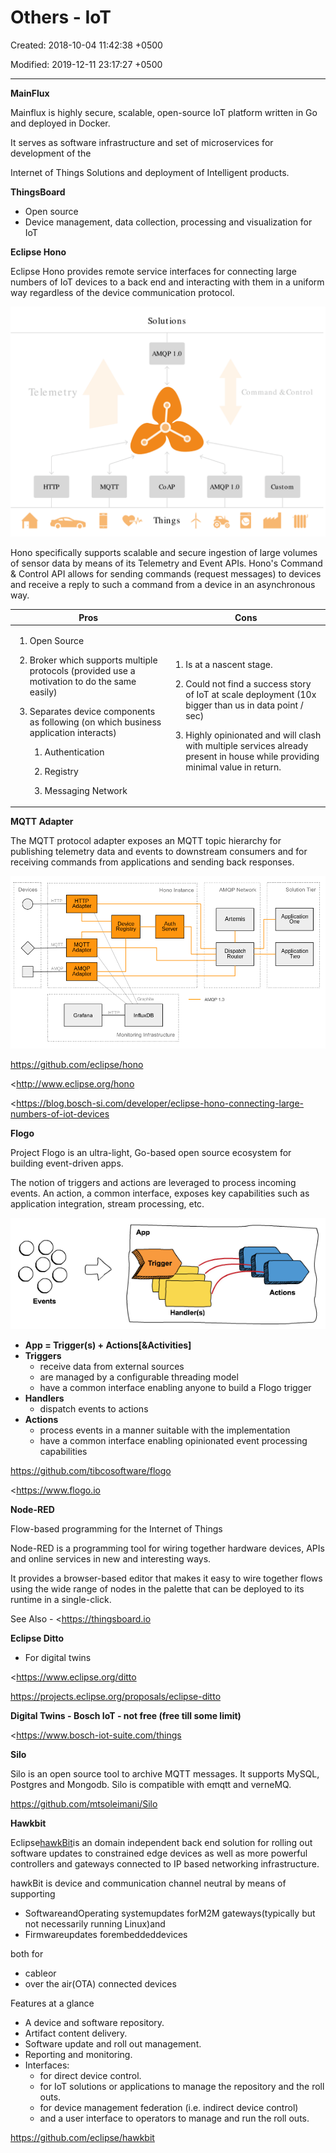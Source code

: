 # Others - IoT

Created: 2018-10-04 11:42:38 +0500

Modified: 2019-12-11 23:17:27 +0500

---

**MainFlux**

Mainflux is highly secure, scalable, open-source IoT platform written in Go and deployed in Docker.

It serves as software infrastructure and set of microservices for development of the

Internet of Things Solutions and deployment of Intelligent products.



**ThingsBoard**
-   Open source
-   Device management, data collection, processing and visualization for IoT



**Eclipse Hono**

Eclipse Hono provides remote service interfaces for connecting large numbers of IoT devices to a back end and interacting with them in a uniform way regardless of the device communication protocol.

![Telemetry MQTT Solutions AMQP 1.0 CoAP Things AMQP 1.0 Command &Control Custom ](../../media/Technologies-Others-Others---IoT-image1.png)

Hono specifically supports scalable and secure ingestion of large volumes of sensor data by means of its Telemetry and Event APIs. Hono's Command & Control API allows for sending commands (request messages) to devices and receive a reply to such a command from a device in an asynchronous way.

<table>
<colgroup>
<col style="width: 49%" />
<col style="width: 50%" />
</colgroup>
<thead>
<tr class="header">
<th><strong>Pros</strong></th>
<th><strong>Cons</strong></th>
</tr>
</thead>
<tbody>
<tr class="odd">
<td><ol class="incremental" type="1">
<li><p>Open Source</p></li>
<li><p>Broker which supports multiple protocols (provided use a motivation to do the same easily)</p></li>
<li><p>Separates device components as following (on which business application interacts)</p>
<ol class="incremental" type="1">
<li><p>Authentication</p></li>
<li><p>Registry</p></li>
<li><p>Messaging Network</p></li>
</ol></li>
</ol></td>
<td><ol class="incremental" type="1">
<li><p>Is at a nascent stage.</p></li>
<li><p>Could not find a success story of IoT at scale deployment (10x bigger than us in data point / sec)</p></li>
<li><p>Highly opinionated and will clash with multiple services already present in house while providing minimal value in return.</p></li>
</ol></td>
</tr>
</tbody>
</table>



**MQTT Adapter**

The MQTT protocol adapter exposes an MQTT topic hierarchy for publishing telemetry data and events to downstream consumers and for receiving commands from applications and sending back responses.



![. Devices H TTP MQTT AMQP H TTp Adapter MQTT Adapter AMQP Adapter Grafana Hono Instance Auth Server Device Registry Graphite AMQP Network . Artemis Dispatch Router AMQP 1.0 Solution Tier : Application One Application Two InfluxDB Monitoring Infrastructure . ](../../media/Technologies-Others-Others---IoT-image2.png)



<https://github.com/eclipse/hono>

<http://www.eclipse.org/hono

<https://blog.bosch-si.com/developer/eclipse-hono-connecting-large-numbers-of-iot-devices



**Flogo**

Project Flogo is an ultra-light, Go-based open source ecosystem for building event-driven apps.

The notion of triggers and actions are leveraged to process incoming events. An action, a common interface, exposes key capabilities such as application integration, stream processing, etc.



![(spelpueH 38 罒 ](../../media/Technologies-Others-Others---IoT-image3.png)
-   **App = Trigger(s) + Actions[&Activities]**
-   **Triggers**
    -   receive data from external sources
    -   are managed by a configurable threading model
    -   have a common interface enabling anyone to build a Flogo trigger
-   **Handlers**
    -   dispatch events to actions
-   **Actions**
    -   process events in a manner suitable with the implementation
    -   have a common interface enabling opinionated event processing capabilities



<https://github.com/tibcosoftware/flogo>

<https://www.flogo.io



**Node-RED**

Flow-based programming for the Internet of Things



Node-RED is a programming tool for wiring together hardware devices, APIs and online services in new and interesting ways.



It provides a browser-based editor that makes it easy to wire together flows using the wide range of nodes in the palette that can be deployed to its runtime in a single-click.



See Also - <https://thingsboard.io



**Eclipse Ditto**
-   For digital twins



<https://www.eclipse.org/ditto

<https://projects.eclipse.org/proposals/eclipse-ditto>



**Digital Twins - Bosch IoT - not free (free till some limit)**

<https://www.bosch-iot-suite.com/things



**Silo**

Silo is an open source tool to archive MQTT messages. It supports MySQL, Postgres and Mongodb. Silo is compatible with emqtt and verneMQ.



<https://github.com/mtsoleimani/Silo>



**Hawkbit**

Eclipse[hawkBit](http://www.eclipse.org/hawkbit/index.html)is an domain independent back end solution for rolling out software updates to constrained edge devices as well as more powerful controllers and gateways connected to IP based networking infrastructure.



hawkBit is device and communication channel neutral by means of supporting
-   SoftwareandOperating systemupdates forM2M gateways(typically but not necessarily running Linux)and
-   Firmwareupdates forembeddeddevices

both for
-   cableor
-   over the air(OTA) connected devices



Features at a glance
-   A device and software repository.
-   Artifact content delivery.
-   Software update and roll out management.
-   Reporting and monitoring.
-   Interfaces:
    -   for direct device control.
    -   for IoT solutions or applications to manage the repository and the roll outs.
    -   for device management federation (i.e. indirect device control)
    -   and a user interface to operators to manage and run the roll outs.



<https://github.com/eclipse/hawkbit>



